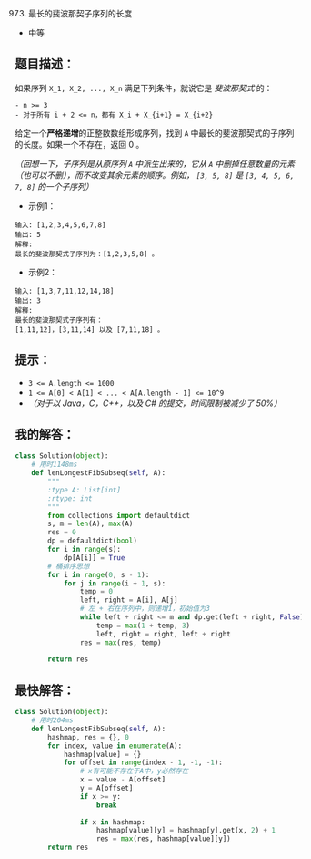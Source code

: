 0973. 最长的斐波那契子序列的长度

- 中等

## 题目描述：
如果序列 `X_1, X_2, ..., X_n` 满足下列条件，就说它是 *斐波那契式* 的：

	- n >= 3
	- 对于所有 i + 2 <= n，都有 X_i + X_{i+1} = X_{i+2}


给定一个**严格递增**的正整数数组形成序列，找到 `A` 中最长的斐波那契式的子序列的长度。如果一个不存在，返回  0 。

*（回想一下，子序列是从原序列 `A` 中派生出来的，它从 `A` 中删掉任意数量的元素（也可以不删），而不改变其余元素的顺序。例如， `[3, 5, 8]` 是 `[3, 4, 5, 6, 7, 8]` 的一个子序列）*

- 示例1：
```
输入: [1,2,3,4,5,6,7,8]
输出: 5
解释:
最长的斐波那契式子序列为：[1,2,3,5,8] 。
```

- 示例2：
```
输入: [1,3,7,11,12,14,18]
输出: 3
解释:
最长的斐波那契式子序列有：
[1,11,12]，[3,11,14] 以及 [7,11,18] 。
```

## 提示：
- `3 <= A.length <= 1000`
- `1 <= A[0] < A[1] < ... < A[A.length - 1] <= 10^9`
- *（对于以 Java，C，C++，以及 C# 的提交，时间限制被减少了 50%）*

## 我的解答：
```python
class Solution(object):
    # 用时1148ms
    def lenLongestFibSubseq(self, A):
        """
        :type A: List[int]
        :rtype: int
        """
        from collections import defaultdict
        s, m = len(A), max(A)
        res = 0
        dp = defaultdict(bool)
        for i in range(s):
            dp[A[i]] = True
        # 桶排序思想
        for i in range(0, s - 1):
            for j in range(i + 1, s):
                temp = 0
                left, right = A[i], A[j]
                # 左 + 右在序列中，则递增1，初始值为3
                while left + right <= m and dp.get(left + right, False):
                    temp = max(1 + temp, 3)
                    left, right = right, left + right
                res = max(res, temp)
                    
        return res
```

## 最快解答：
```python
class Solution(object):
    # 用时204ms
    def lenLongestFibSubseq(self, A):
        hashmap, res = {}, 0
        for index, value in enumerate(A):
            hashmap[value] = {}
            for offset in range(index - 1, -1, -1):
                # x有可能不存在于A中，y必然存在
                x = value - A[offset]
                y = A[offset]
                if x >= y:
                    break
                
                if x in hashmap:
                    hashmap[value][y] = hashmap[y].get(x, 2) + 1
                    res = max(res, hashmap[value][y])
        return res
```